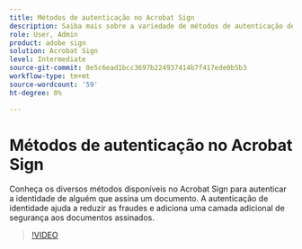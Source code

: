 ```yaml
---
title: Métodos de autenticação no Acrobat Sign
description: Saiba mais sobre a variedade de métodos de autenticação de identidade disponíveis no Acrobat Sign
role: User, Admin
product: adobe sign
solution: Acrobat Sign
level: Intermediate
source-git-commit: 0e5c6ead1bcc3697b224937414b7f417ede0b5b3
workflow-type: tm+mt
source-wordcount: '59'
ht-degree: 0%

---
```


# Métodos de autenticação no Acrobat Sign

Conheça os diversos métodos disponíveis no Acrobat Sign para autenticar a identidade de alguém que assina um documento. A autenticação de identidade ajuda a reduzir as fraudes e adiciona uma camada adicional de segurança aos documentos assinados.

>[!VIDEO](https://video.tv.adobe.com/v/3419287?quality=12&learn=on&hidetitle=true)